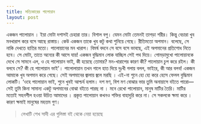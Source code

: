 ```yaml
---
title: সত‍্যিকারের পালোয়ান
layout: post
---
```


একজন পালােয়ান । ইয়া মােটা দশাসই চেহারা তার। বিশাল বপু। যেমন মােটা তেমনই তাগড়া শরীর। কিন্তু বেচারা খুব মনখারাপ করে বসে আছে রাস্তায়। কেউ একজন তাকে খুব কটু কথা শুনিয়ে গেছে। রীতিমতাে অপমান। বলেছে, সে নাকি দেখতে হাতির মতাে। পালােয়ানের মন খারাপ। বিমর্ষ বদনে সে বসে বসে ভাবছে, এই অপমানের প্রতিশােধ নিতে হবে। সে মােটা, তাতে অন্যের কী আসে যায়! একজন বুদ্ধিমান লােক যাচ্ছিল সেই পথ দিয়ে। গােমড়ামুখাে পালােয়ানকে দেখে সে সামনে এল, ও হে পালােয়ান ভাই, কী হয়েছে তােমার? মন-খারাপের কারণ কী? পালােয়ান চুপ করে রইল। কী বলবে সে? কী হে পালােয়ান ভাই'। পালােলায়ান তখন গালে হাত দিয়ে দুঃখী গলায় বলল, ভাইরে, কী আর বলব! একজন আমাকে খুব অপমান করে গেছে। সেই অপমানের জ্বালায় জ্বলে মরছি । এই-না শুনে হাে হাে করে হেসে ফেলল বুদ্ধিমান লােকটি। ‘ওহে পালােয়ান ভাই, শুনে খুবই আশ্চর্য হলাম। দশ মণ, বিশ মণ বােঝার ভার তুমি অনায়াসে বইতে পারাে—সেই তুমি কিনা সামান্য একটু অপমানের বােঝা বইতে পারছ না । মনে রেখাে পালােয়ান, মানুষ মাটির তৈরি। মাটির মতােই সহনশীল হওয়া উচিত আমাদের । প্রকৃত পালােয়ান কখনও শক্তির বাহাদুরি করে না। সে সকলকে ক্ষমা করে । কারণ ক্ষমাই মানুষের মহত্তম গুণ।

> লেখাটি শেখ সাদী এর গুলিস্তা বই থেকে নেয়া হয়েছে